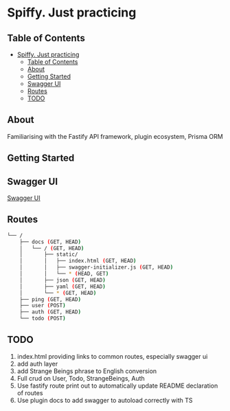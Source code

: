 # Spiffy. Just practicing

## Table of Contents
- [Spiffy. Just practicing](#spiffy-just-practicing)
  - [Table of Contents](#table-of-contents)
  - [About](#about)
  - [Getting Started](#getting-started)
  - [Swagger UI](#swagger-ui)
  - [Routes](#routes)
  - [TODO](#todo)

## About

Familiarising with the Fastify API framework, plugin ecosystem, Prisma ORM

## Getting Started

## Swagger UI

[Swagger UI](http://localhost:8080/docs/static/index.html#/default)

## Routes

```bash
└── /
    ├── docs (GET, HEAD)
    │   └── / (GET, HEAD)
    │       ├── static/
    │       │   ├── index.html (GET, HEAD)
    │       │   ├── swagger-initializer.js (GET, HEAD)
    │       │   └── * (HEAD, GET)
    │       ├── json (GET, HEAD)
    │       ├── yaml (GET, HEAD)
    │       └── * (GET, HEAD)
    ├── ping (GET, HEAD)
    ├── user (POST)
    ├── auth (GET, HEAD)
    └── todo (POST)
```


## TODO

1. index.html providing links to common routes, especially swagger ui
2. add auth layer
3. add Strange Beings phrase to English conversion
4. Full crud on User, Todo, StrangeBeings, Auth
5. Use fastify route print out to automatically update README declaration of routes
6. Use plugin docs to add swagger to autoload correctly with TS 
